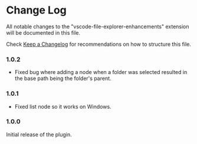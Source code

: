 # Change Log

All notable changes to the "vscode-file-explorer-enhancements" extension will be documented in this file.

Check [Keep a Changelog](http://keepachangelog.com/) for recommendations on how to structure this file.

### 1.0.2

* Fixed bug where adding a node when a folder was selected resulted in the base path being the folder's parent.

### 1.0.1

* Fixed list node so it works on Windows.

### 1.0.0

Initial release of the plugin.
